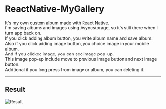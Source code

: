 # ReactNative-MyGallery

It's my own custom album made with React Native.<br/>
I'm saving albums and images using Asyncstorage, so it's still there when i turn app back on.<br/>
If you click adding album button, you write album name and save album.<br/>
Also if you click adding image button, you choice image in your mobile album.<br/>
And if you clicked image, you can see image pop-up.<br/>
This image pop-up include move to previous image button and next image button.<br/>
Addtional if you long press from image or album, you can deleting it.

---

## Result

![Result](https://github.com/Yuhyeon0516/ReactNative-MyGallery/assets/120432007/a385fd5d-2925-4965-9d22-510030bf8969)




